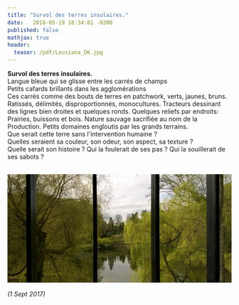 ```yaml
---
title: "Survol des terres insulaires."
date:   2018-05-19 18:34:01 -0200
published: false
mathjax: true
header:
  teaser: /pdf/Lousiana_DK.jpg
---
```


<strong> Survol des terres insulaires. </strong><br>
Langue bleue qui se glisse entre les carrés de champs <br>
Petits cafards brillants dans les agglomérations <br>
Ces carrés comme des bouts de terres en patchwork, verts, jaunes, bruns. Ratissés, délimités, disproportionnés, monocultures. Tracteurs dessinant des lignes bien droites et quelques ronds.
Quelques reliefs par endroits: Prairies, buissons et bois. Nature sauvage sacrifiée au nom de la Production. Petits domaines engloutis par les grands terrains. <br>
Que serait cette terre sans l'intervention humaine ? <br>
Quelles seraient sa couleur, son odeur, son aspect, sa texture ? <br>
Quelle serait son histoire ? Qui la foulerait de ses pas ? Qui la souillerait de ses sabots ? <br>
<br>

![Picture_Compo1](/pdf/Lousiana_DK.jpg)

*(1 Sept 2017)*
